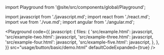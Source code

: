 import Playground from '@site/src/components/global/Playground';

import javascript from './javascript.md';
import react from './react.md';
import vue from './vue.md';
import angular from './angular.md';

<Playground
  code={{
    javascript: {
      files: {
        'src/example.html': javascript,
        'src/example-two.html': javascript,
        'src/example-three.html': javascript,
        'src/example-four.html': javascript,
        'src/example-five.html': javascript,
      },
    },
  }}
  src="usage/button/basic/demo.html"
  defaultCodeExpanded={true}
/>

